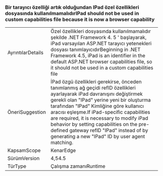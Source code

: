 ### <a name="ipad-should-not-be-used-in-custom-capabilities-file-because-it-is-now-a-browser-capability"></a><span data-ttu-id="331c4-101">Bir tarayıcı özelliği artık olduğundan IPad özel özellikleri dosyasında kullanılmamalıdır</span><span class="sxs-lookup"><span data-stu-id="331c4-101">IPad should not be used in custom capabilities file because it is now a browser capability</span></span>

|   |   |
|---|---|
|<span data-ttu-id="331c4-102">Ayrıntılar</span><span class="sxs-lookup"><span data-stu-id="331c4-102">Details</span></span>|<span data-ttu-id="331c4-103">Özel özellikleri dosyasında kullanılmamalıdır şekilde .NET Framework 4. 5 ' başlayarak, iPad varsayılan ASP.NET tarayıcı yetenekleri dosyası tanımlayıcıdır</span><span class="sxs-lookup"><span data-stu-id="331c4-103">Beginning in .NET Framework 4.5, iPad is an identifier in the default ASP.NET browser capabilities file, so it should not be used in a custom capabilities file</span></span>|
|<span data-ttu-id="331c4-104">Öneri</span><span class="sxs-lookup"><span data-stu-id="331c4-104">Suggestion</span></span>|<span data-ttu-id="331c4-105">İPad özgü özellikleri gerekirse, önceden tanımlanmış ağ geçidi refID özellikleri ayarlayarak iPad davranışını değiştirmek gerekli olan &quot;IPad&quot; yerine yeni bir oluşturma tarafından &quot;IPad&quot; Kimliğine göre kullanıcı aracısı eşleşme.</span><span class="sxs-lookup"><span data-stu-id="331c4-105">If iPad-specific capabilities are required, it is necessary to modify iPad behavior by setting capabilities on the pre-defined gateway refID &quot;IPad&quot; instead of by generating a new &quot;IPad&quot; ID by user agent matching.</span></span>|
|<span data-ttu-id="331c4-106">Kapsam</span><span class="sxs-lookup"><span data-stu-id="331c4-106">Scope</span></span>|<span data-ttu-id="331c4-107">Kenar</span><span class="sxs-lookup"><span data-stu-id="331c4-107">Edge</span></span>|
|<span data-ttu-id="331c4-108">Sürüm</span><span class="sxs-lookup"><span data-stu-id="331c4-108">Version</span></span>|<span data-ttu-id="331c4-109">4,5</span><span class="sxs-lookup"><span data-stu-id="331c4-109">4.5</span></span>|
|<span data-ttu-id="331c4-110">Tür</span><span class="sxs-lookup"><span data-stu-id="331c4-110">Type</span></span>|<span data-ttu-id="331c4-111">Çalışma zamanı</span><span class="sxs-lookup"><span data-stu-id="331c4-111">Runtime</span></span>|

